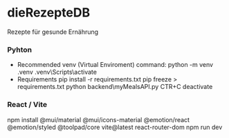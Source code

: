# dieRezepteDB
Rezepte für gesunde Ernährung

### Pyhton

- Recommended venv (Virtual Enviroment)
command: python -m venv .venv
.venv\Scripts\activate
- Requirements
pip install -r requirements.txt
pip freeze > requirements.txt
python backend\myMealsAPI.py
CTR+C
deactivate

### React / Vite

npm install @mui/material @mui/icons-material @emotion/react @emotion/styled @toolpad/core vite@latest react-router-dom
npm run dev